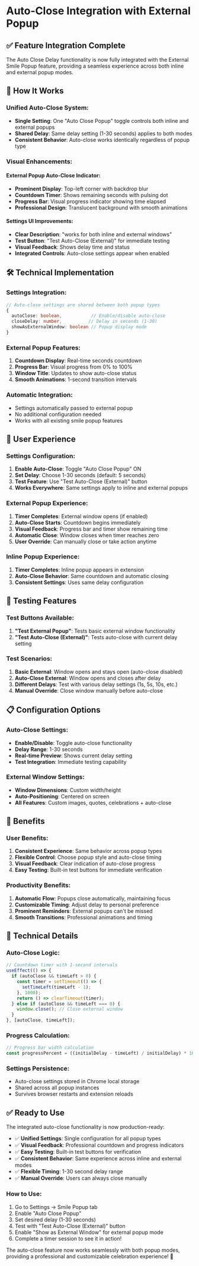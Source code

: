 # Auto-Close Integration with External Popup

## ✅ **Feature Integration Complete**

The Auto Close Delay functionality is now fully integrated with the External Smile Popup feature, providing a seamless experience across both inline and external popup modes.

## 🎯 **How It Works**

### **Unified Auto-Close System:**
- **Single Setting**: One "Auto Close Popup" toggle controls both inline and external popups
- **Shared Delay**: Same delay setting (1-30 seconds) applies to both modes
- **Consistent Behavior**: Auto-close works identically regardless of popup type

### **Visual Enhancements:**

#### **External Popup Auto-Close Indicator:**
- **Prominent Display**: Top-left corner with backdrop blur
- **Countdown Timer**: Shows remaining seconds with pulsing dot
- **Progress Bar**: Visual progress indicator showing time elapsed
- **Professional Design**: Translucent background with smooth animations

#### **Settings UI Improvements:**
- **Clear Description**: "works for both inline and external windows"
- **Test Button**: "Test Auto-Close (External)" for immediate testing
- **Visual Feedback**: Shows delay time and status
- **Integrated Controls**: Auto-close settings appear when enabled

## 🛠️ **Technical Implementation**

### **Settings Integration:**
```typescript
// Auto-close settings are shared between both popup types
{
  autoClose: boolean,           // Enable/disable auto-close
  closeDelay: number,          // Delay in seconds (1-30)
  showAsExternalWindow: boolean // Popup display mode
}
```

### **External Popup Features:**
1. **Countdown Display**: Real-time seconds countdown
2. **Progress Bar**: Visual progress from 0% to 100%
3. **Window Title**: Updates to show auto-close status
4. **Smooth Animations**: 1-second transition intervals

### **Automatic Integration:**
- Settings automatically passed to external popup
- No additional configuration needed
- Works with all existing smile popup features

## 🎨 **User Experience**

### **Settings Configuration:**
1. **Enable Auto-Close**: Toggle "Auto Close Popup" ON
2. **Set Delay**: Choose 1-30 seconds (default: 5 seconds)
3. **Test Feature**: Use "Test Auto-Close (External)" button
4. **Works Everywhere**: Same settings apply to inline and external popups

### **External Popup Experience:**
1. **Timer Completes**: External window opens (if enabled)
2. **Auto-Close Starts**: Countdown begins immediately
3. **Visual Feedback**: Progress bar and timer show remaining time
4. **Automatic Close**: Window closes when timer reaches zero
5. **User Override**: Can manually close or take action anytime

### **Inline Popup Experience:**
1. **Timer Completes**: Inline popup appears in extension
2. **Auto-Close Behavior**: Same countdown and automatic closing
3. **Consistent Settings**: Uses same delay configuration

## 🧪 **Testing Features**

### **Test Buttons Available:**
1. **"Test External Popup"**: Tests basic external window functionality
2. **"Test Auto-Close (External)"**: Tests auto-close with current delay setting

### **Test Scenarios:**
1. **Basic External**: Window opens and stays open (auto-close disabled)
2. **Auto-Close External**: Window opens and closes after delay
3. **Different Delays**: Test with various delay settings (1s, 5s, 10s, etc.)
4. **Manual Override**: Close window manually before auto-close

## 📋 **Configuration Options**

### **Auto-Close Settings:**
- **Enable/Disable**: Toggle auto-close functionality
- **Delay Range**: 1-30 seconds
- **Real-time Preview**: Shows current delay setting
- **Test Integration**: Immediate testing capability

### **External Window Settings:**
- **Window Dimensions**: Custom width/height
- **Auto-Positioning**: Centered on screen
- **All Features**: Custom images, quotes, celebrations + auto-close

## 🎯 **Benefits**

### **User Benefits:**
1. **Consistent Experience**: Same behavior across popup types
2. **Flexible Control**: Choose popup style and auto-close timing
3. **Visual Feedback**: Clear indication of auto-close progress
4. **Easy Testing**: Built-in test buttons for immediate verification

### **Productivity Benefits:**
1. **Automatic Flow**: Popups close automatically, maintaining focus
2. **Customizable Timing**: Adjust delay to personal preference
3. **Prominent Reminders**: External popups can't be missed
4. **Smooth Transitions**: Professional animations and timing

## 🔧 **Technical Details**

### **Auto-Close Logic:**
```typescript
// Countdown timer with 1-second intervals
useEffect(() => {
  if (autoClose && timeLeft > 0) {
    const timer = setTimeout(() => {
      setTimeLeft(timeLeft - 1);
    }, 1000);
    return () => clearTimeout(timer);
  } else if (autoClose && timeLeft === 0) {
    window.close(); // Close external window
  }
}, [autoClose, timeLeft]);
```

### **Progress Calculation:**
```typescript
// Progress bar width calculation
const progressPercent = ((initialDelay - timeLeft) / initialDelay) * 100;
```

### **Settings Persistence:**
- Auto-close settings stored in Chrome local storage
- Shared across all popup instances
- Survives browser restarts and extension reloads

## ✅ **Ready to Use**

The integrated auto-close functionality is now production-ready:

- ✅ **Unified Settings**: Single configuration for all popup types
- ✅ **Visual Feedback**: Professional countdown and progress indicators
- ✅ **Easy Testing**: Built-in test buttons for verification
- ✅ **Consistent Behavior**: Same experience across inline and external modes
- ✅ **Flexible Timing**: 1-30 second delay range
- ✅ **Manual Override**: Users can always close manually

### **How to Use:**
1. Go to Settings → Smile Popup tab
2. Enable "Auto Close Popup"
3. Set desired delay (1-30 seconds)
4. Test with "Test Auto-Close (External)" button
5. Enable "Show as External Window" for external popup mode
6. Complete a timer session to see it in action!

The auto-close feature now works seamlessly with both popup modes, providing a professional and customizable celebration experience! 🎉